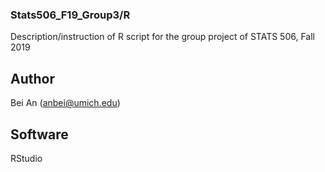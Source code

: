 ### Stats506_F19_Group3/R

Description/instruction of R script for the group project of STATS 506, Fall 2019

## Author

Bei An (anbei@umich.edu)

## Software

RStudio
